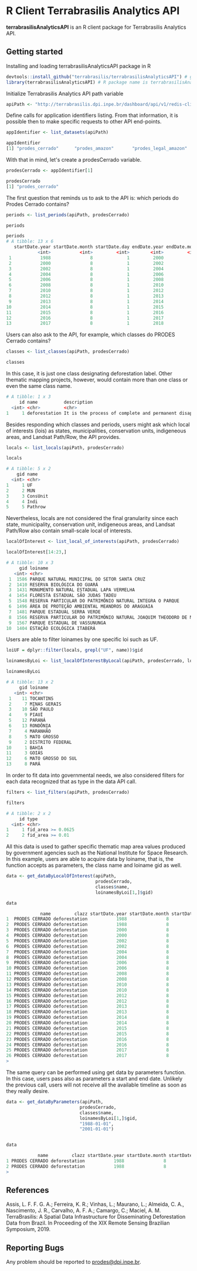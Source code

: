 # R Client Terrabrasilis Analytics API

**terrabrasilisAnalyticsAPI** is an R client package for Terrabrasilis Analytics API. 

## Getting started

Installing and loading terrabrasilisAnalyticsAPI package in R

``` r
devtools::install_github("terrabrasilis/terrabrasilisAnalyticsAPI") # github group name is terrabrasilis
library(terrabrasilisAnalyticsAPI) # R package name is terrabrasilisAnalyticsAPI
```

Initialize Terrabrasilis Analytics API path variable

``` r 
apiPath <- "http://terrabrasilis.dpi.inpe.br/dashboard/api/v1/redis-cli/"
```

Define calls for application identifiers listing. From that information, it is possible then to make specific requests to other API end-points.

``` r
appIdentifier <- list_datasets(apiPath)

appIdentifier
[1] "prodes_cerrado"      "prodes_amazon"       "prodes_legal_amazon"
```

With that in mind, let's create a prodesCerrado variable.

``` r
prodesCerrado <- appIdentifier[1]

prodesCerrado
[1] "prodes_cerrado"
```

The first question that reminds us to ask to the API is: which periods do Prodes Cerrado contains?

``` r
periods <- list_periods(apiPath, prodesCerrado)

periods
```

``` r
periods
# A tibble: 13 x 6
   startDate.year startDate.month startDate.day endDate.year endDate.month endDate.day
            <int>           <int>         <int>        <int>         <int>       <int>
 1           1988               8             1         2000             7          31
 2           2000               8             1         2002             7          31
 3           2002               8             1         2004             7          31
 4           2004               8             1         2006             7          31
 5           2006               8             1         2008             7          31
 6           2008               8             1         2010             7          31
 7           2010               8             1         2012             7          31
 8           2012               8             1         2013             7          31
 9           2013               8             1         2014             7          31
10           2014               8             1         2015             7          31
11           2015               8             1         2016             7          31
12           2016               8             1         2017             7          31
13           2017               8             1         2018             7          31
```

Users can also ask to the API, for example, which classes do PRODES Cerrado contains?

```r
classes <- list_classes(apiPath, prodesCerrado)

classes
```

In this case, it is just one class designating deforestation label. Other thematic mapping projects, however, would contain more than one class or even the same class name.

```r
# A tibble: 1 x 3
     id name          description                                                         
  <int> <chr>         <chr>                                                               
1     1 deforestation It is the process of complete and permanent disappearance of forests
```

Besides responding which classes and periods, users might ask which local of interests (lois) as states, municipalities, conservation units, indigeneous areas, and Landsat Path/Row, the API provides. 

```r
locals <- list_locals(apiPath, prodesCerrado)

locals
```

```r
# A tibble: 5 x 2
    gid name    
  <int> <chr>   
1     1 UF      
2     2 MUN     
3     3 ConsUnit
4     4 Indi    
5     5 Pathrow
```

Nevertheless, locals are not considered the final granularity since each state, municipality, conservation unit, indigeneous areas, and Landsat Path/Row also contain small-scale local of interests.

```r
localOfInterest <- list_local_of_interests(apiPath, prodesCerrado)

localOfInterest[14:23,]
```

```r
# A tibble: 10 x 3
     gid loiname                                                               loi
   <int> <chr>                                                               <dbl>
 1  1586 PARQUE NATURAL MUNICIPAL DO SETOR SANTA CRUZ                            3
 2  1410 RESERVA BIOLÓGICA DO GUARÁ                                              3
 3  1431 MONUMENTO NATURAL ESTADUAL LAPA VERMELHA                                3
 4  1454 FLORESTA ESTADUAL SÃO JUDAS TADEU                                       3
 5  1548 RESERVA PARTICULAR DO PATRIMÔNIO NATURAL INTEGRA O PARQUE               3
 6  1496 ÁREA DE PROTEÇÃO AMBIENTAL MEANDROS DO ARAGUAIA                         3
 7  1481 PARQUE ESTADUAL SERRA VERDE                                             3
 8  1566 RESERVA PARTICULAR DO PATRIMÔNIO NATURAL JOAQUIM THEODORO DE MORAES     3
 9  1567 PARQUE ESTADUAL DE VASSUNUNGA                                           3
10  1404 ESTAÇÃO ECOLÓGICA ITABERÁ                                               3
```

Users are able to filter loinames by one specific loi such as UF.

```r
loiUF = dplyr::filter(locals, grepl("UF", name))$gid

loinamesByLoi <- list_localOfInterestByLocal(apiPath, prodesCerrado, loiUF)

loinamesByLoi
```

```r
# A tibble: 13 x 2
     gid loiname           
   <int> <chr>             
 1    11 TOCANTINS         
 2     7 MINAS GERAIS      
 3    10 SÃO PAULO         
 4     9 PIAUÍ             
 5    12 PARANÁ            
 6    13 RONDÔNIA          
 7     4 MARANHÃO          
 8     5 MATO GROSSO       
 9     2 DISTRITO FEDERAL  
10     1 BAHIA             
11     3 GOIÁS             
12     6 MATO GROSSO DO SUL
13     8 PARÁ
```

In order to fit data into governmental needs, we also considered filters for each data recognized that as type in the data API call.

```r
filters <- list_filters(apiPath, prodesCerrado)

filters
```

```r
# A tibble: 2 x 2
     id type              
  <int> <chr>             
1     1 fid_area >= 0.0625
2     2 fid_area >= 0.01
```

All this data is used to gather specific thematic map area values produced by government agencies such as the National Institute for Space Research. In this example, users are able to acquire data by loiname, that is, the function accepts as parameters, the class name and loiname gid as well.

```r
data <- get_dataByLocalOfInterest(apiPath, 
                                  prodesCerrado, 
                                  classes$name, 
                                  loinamesByLoi[1,]$gid)

data
```

```r
             name         clazz startDate.year startDate.month startDate.day endDate.year endDate.month endDate.day loi loiname type      area
1  PRODES CERRADO deforestation           1988               8             1         2000             7          31   1      11    1 38003.720
2  PRODES CERRADO deforestation           1988               8             1         2000             7          31   1      11    2 38286.164
3  PRODES CERRADO deforestation           2000               8             1         2002             7          31   1      11    1  5424.295
4  PRODES CERRADO deforestation           2000               8             1         2002             7          31   1      11    2  5808.921
5  PRODES CERRADO deforestation           2002               8             1         2004             7          31   1      11    1  5723.244
6  PRODES CERRADO deforestation           2002               8             1         2004             7          31   1      11    2  6157.996
7  PRODES CERRADO deforestation           2004               8             1         2006             7          31   1      11    1  4880.821
8  PRODES CERRADO deforestation           2004               8             1         2006             7          31   1      11    2  5257.803
9  PRODES CERRADO deforestation           2006               8             1         2008             7          31   1      11    1  3228.224
10 PRODES CERRADO deforestation           2006               8             1         2008             7          31   1      11    2  3596.751
11 PRODES CERRADO deforestation           2008               8             1         2010             7          31   1      11    1  3245.410
12 PRODES CERRADO deforestation           2008               8             1         2010             7          31   1      11    2  3639.593
13 PRODES CERRADO deforestation           2010               8             1         2012             7          31   1      11    1  3263.893
14 PRODES CERRADO deforestation           2010               8             1         2012             7          31   1      11    2  3481.588
15 PRODES CERRADO deforestation           2012               8             1         2013             7          31   1      11    1  2543.343
16 PRODES CERRADO deforestation           2012               8             1         2013             7          31   1      11    2  2816.817
17 PRODES CERRADO deforestation           2013               8             1         2014             7          31   1      11    1  2006.936
18 PRODES CERRADO deforestation           2013               8             1         2014             7          31   1      11    2  2243.355
19 PRODES CERRADO deforestation           2014               8             1         2015             7          31   1      11    1  2753.371
20 PRODES CERRADO deforestation           2014               8             1         2015             7          31   1      11    2  3063.382
21 PRODES CERRADO deforestation           2015               8             1         2016             7          31   1      11    1  1421.360
22 PRODES CERRADO deforestation           2015               8             1         2016             7          31   1      11    2  1587.207
23 PRODES CERRADO deforestation           2016               8             1         2017             7          31   1      11    1  1498.426
24 PRODES CERRADO deforestation           2016               8             1         2017             7          31   1      11    2  1693.450
25 PRODES CERRADO deforestation           2017               8             1         2018             7          31   1      11    1  1391.557
26 PRODES CERRADO deforestation           2017               8             1         2018             7          31   1      11    2  1530.056
> 
```

The same query can be performed using get data by parameters function. In this case, users pass also as parameters a start and end date. Unlikely the previous call, users will not receive all the available timeline as soon as they really desire.

```r
data <- get_dataByParameters(apiPath, 
                            prodesCerrado, 
                            classes$name, 
                            loinamesByLoi[1,]$gid, 
                            "1988-01-01", 
                            "2001-01-01")


data
```

```r
            name         clazz startDate.year startDate.month startDate.day endDate.year endDate.month endDate.day loi loiname type     area
1 PRODES CERRADO deforestation           1988               8             1         2000             7          31   1      11    1 38003.72
2 PRODES CERRADO deforestation           1988               8             1         2000             7          31   1      11    2 38286.16
> 
``` 

## References

Assis, L. F. F. G. A.; Ferreira, K. R.; Vinhas, L.; Maurano, L.; Almeida, C. A., Nascimento, J. R., Carvalho, A. F. A.; Camargo, C.; Maciel, A. M. TerraBrasilis: A Spatial Data Infrastructure for Disseminating Deforestation Data from Brazil. In Proceeding of the XIX Remote Sensing Brazilian Symposium, 2019.

## Reporting Bugs

Any problem should be reported to prodes@dpi.inpe.br.
